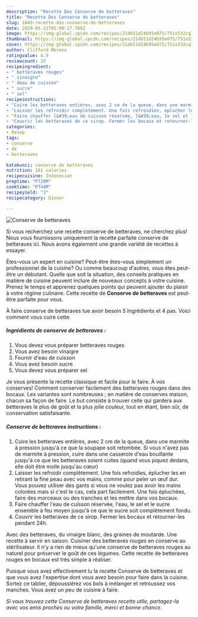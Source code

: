```yaml
---
description: "Recette Des Conserve de betteraves"
title: "Recette Des Conserve de betteraves"
slug: 1849-recette-des-conserve-de-betteraves
date: 2020-05-21T05:00:17.786Z
image: https://img-global.cpcdn.com/recipes/21d651d24b95e075/751x532cq70/conserve-de-betteraves-photo-principale-de-la-recette.jpg
thumbnail: https://img-global.cpcdn.com/recipes/21d651d24b95e075/751x532cq70/conserve-de-betteraves-photo-principale-de-la-recette.jpg
cover: https://img-global.cpcdn.com/recipes/21d651d24b95e075/751x532cq70/conserve-de-betteraves-photo-principale-de-la-recette.jpg
author: Clifford Moreno
ratingvalue: 4.9
reviewcount: 15
recipeingredient:
- " betteraves rouges"
- " vinaigre"
- " deau de cuisson"
- " sucre"
- " sel"
recipeinstructions:
- "Cuire les betteraves entières, avec 2 cm de la queue, dans une marmite à pression jusqu&#39;à ce que la soupape soit retombée. Si vous n&#39;avez pas de marmite à pression, cuire dans une casserole d&#39;eau bouillante jusqu&#39;à ce que les betteraves soient cuites (quand vous piquez dedans, elle doit être molle jusqu&#39;au cœur)"
- "Laisser les refroidir complètement. Une fois refroidies, éplucher les en retirant la fine peau avec vos mains, comme pour peler un œuf dur. Vous pouvez utiliser des gants si vous ne voulez pas avoir les mains colorées mais si c&#39;est le cas, cela part facilement. Une fois épluchées, faire des morceaux ou des tranches et les mettre dans vos bocaux."
- "Faire chauffer l&#39;eau de cuisson réservée, l&#39;eau, le sel et le sucre ensemble à feu moyen jusqu&#39;à ce que le sucre soit complètement fondu."
- "Couvrir les betteraves de ce sirop. Fermer les bocaux et retourner-les pendant 24h."
categories:
- Resep
tags:
- conserve
- de
- betteraves

katakunci: conserve de betteraves 
nutrition: 161 calories
recipecuisine: Indonesian
preptime: "PT20M"
cooktime: "PT44M"
recipeyield: "3"
recipecategory: Dinner

---
```



![Conserve de betteraves](https://img-global.cpcdn.com/recipes/21d651d24b95e075/751x532cq70/conserve-de-betteraves-photo-principale-de-la-recette.jpg)

Si vous recherchez une recette conserve de betteraves, ne cherchez plus! Nous vous fournissons uniquement la recette parfaite conserve de betteraves ici. Nous avons également une grande variété de recettes à essayer.

Êtes-vous un expert en cuisine? Peut-être êtes-vous simplement un professionnel de la cuisine? Ou comme beaucoup d'autres, vous êtes peut-être un débutant. Quelle que soit la situation, des conseils pratiques en matière de cuisine peuvent inclure de nouveaux concepts à votre cuisine. Prenez le temps et apprenez quelques points qui peuvent ajouter du plaisir à votre régime culinaire. Cette recette de <strong> Conserve de betteraves </strong> est peut-être parfaite pour vous.

<!--inarticleads1-->

À faire conserve de betteraves tue avoir besoin 5 Ingrédients et 4 pas. Voici comment vous cuire cette.

##### Ingrédients de conserve de betteraves :

1. Vous devez vous préparer  betteraves rouges
1. Vous avez besoin  vinaigre
1. Fournir  d&#39;eau de cuisson
1. Vous avez besoin  sucre
1. Vous devez vous préparer  sel


Je vous présente la recette classique et facile pour le faire. À vos conserves! Comment conserver facilement des betteraves rouges dans des bocaux. Les variantes sont nombreuses ; en matière de conserves maison, chacun sa façon de faire. Le but consiste à trouver celle qui gardera aux betteraves le plus de goût et la plus jolie couleur, tout en étant, bien sûr, de conservation satisfaisante. 

<!--inarticleads2-->

##### Conserve de betteraves instructions :

1. Cuire les betteraves entières, avec 2 cm de la queue, dans une marmite à pression jusqu&#39;à ce que la soupape soit retombée. Si vous n&#39;avez pas de marmite à pression, cuire dans une casserole d&#39;eau bouillante jusqu&#39;à ce que les betteraves soient cuites (quand vous piquez dedans, elle doit être molle jusqu&#39;au cœur)
1. Laisser les refroidir complètement. Une fois refroidies, éplucher les en retirant la fine peau avec vos mains, comme pour peler un œuf dur. Vous pouvez utiliser des gants si vous ne voulez pas avoir les mains colorées mais si c&#39;est le cas, cela part facilement. Une fois épluchées, faire des morceaux ou des tranches et les mettre dans vos bocaux.
1. Faire chauffer l&#39;eau de cuisson réservée, l&#39;eau, le sel et le sucre ensemble à feu moyen jusqu&#39;à ce que le sucre soit complètement fondu.
1. Couvrir les betteraves de ce sirop. Fermer les bocaux et retourner-les pendant 24h.


Avec des betteraves, du vinaigre blanc, des graines de moutarde. Une recette à servir en saison. Cuisiner des betteraves rouges en conserve au stérilisateur. Il n&#39;y a rien de mieux qu&#39;une conserve de betteraves rouges au naturel pour préserver le goût de ces légumes. Cette recette de betteraves rouges en bocaux est très simple à réaliser. 

<!--inarticleads1-->

<p>
Puisque vous avez effectivement lu la recette Conserve de betteraves et que vous avez l'expertise dont vous avez besoin pour faire dans la cuisine. Sortez ce tablier, dépoussiérez vos bols à mélanger et retroussez vos manches. Vous avez un peu de cuisine à faire.
</p>

<p>
<i>Si vous trouvez cette Conserve de betteraves recette utile, partagez-la avec vos amis proches ou votre famille, merci et bonne chance.</i>
</p>
